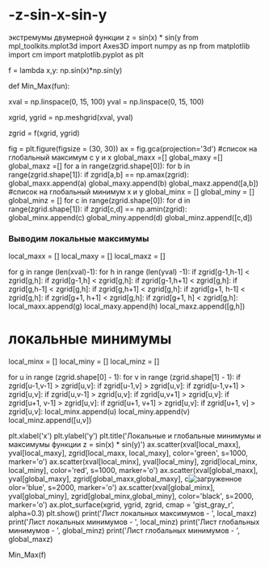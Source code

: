 # -z-sin-x-sin-y
экстремумы двумерной функции z = sin(x) * sin(y
from mpl_toolkits.mplot3d import Axes3D
import numpy as np
from matplotlib import cm
import matplotlib.pyplot as plt


f = lambda x,y: np.sin(x)*np.sin(y)


def Min_Max(fun):

 xval = np.linspace(0, 15, 100)
 yval = np.linspace(0, 15, 100)



 xgrid, ygrid = np.meshgrid(xval, yval)


 zgrid = f(xgrid, ygrid)

 fig = plt.figure(figsize = (30, 30))
 ax = fig.gca(projection='3d')
 #список на глобальный максимум с у и х
 global_maxx =[]
 global_maxy =[]
 global_maxz =[]
 for a in range(zgrid.shape[0]):
  for b in range(zgrid.shape[1]):
    if zgrid[a,b] == np.amax(zgrid): 
     global_maxx.append(a)
     global_maxy.append(b)
     global_maxz.append([a,b])
 #список на глобальный минимум х и у
 global_minx = []
 global_miny = []
 global_minz = []
 for c in range(zgrid.shape[0]):
  for d in range(zgrid.shape[1]):
    if zgrid[c,d] == np.amin(zgrid): 
     global_minx.append(c)
     global_miny.append(d)
     global_minz.append([c,d])
 ### Выводим локальные максимумы
 local_maxx = []
 local_maxy = []
 local_maxz = []

 for g in range (len(xval)-1):
  for h in range (len(yval) -1):
     if zgrid[g-1,h-1] < zgrid[g,h]: 
      if zgrid[g-1,h] <  zgrid[g,h]:
       if zgrid[g-1,h+1] < zgrid[g,h]:
        if zgrid[g,h-1] < zgrid[g,h]:
         if zgrid[g,h+1] < zgrid[g,h]:
          if zgrid[g+1, h-1] < zgrid[g,h]:
           if zgrid[g+1, h+1] < zgrid[g,h]:
            if zgrid[g+1, h] < zgrid[g,h]:
             local_maxx.append(g)
             local_maxy.append(h)
             local_maxz.append([g,h])

 # локальные минимумы
 local_minx = []
 local_miny = []
 local_minz = []

 for u in range (zgrid.shape[0] - 1):
  for v in range (zgrid.shape[1] - 1):
     if zgrid[u-1,v-1] > zgrid[u,v]: 
      if zgrid[u-1,v] > zgrid[u,v]:
       if zgrid[u-1,v+1] > zgrid[u,v]:
        if zgrid[u,v-1] > zgrid[u,v]:
         if zgrid[u,v+1] > zgrid[u,v]:
          if zgrid[u+1, v-1] > zgrid[u,v]:
           if zgrid[u+1, v+1] > zgrid[u,v]:
            if zgrid[u+1, v] > zgrid[u,v]:
             local_minx.append(u)
             local_miny.append(v)
             local_minz.append([u,v])
  
  

 plt.xlabel('x')
 plt.ylabel('y')
 plt.title('Локальные и глобальные минимумы и максимумы функции z = sin(x) * sin(y)')
 ax.scatter(xval[local_maxx], yval[local_maxy], zgrid[local_maxx, local_maxy], color='green', s=1000, marker='o')
 ax.scatter(xval[local_minx], yval[local_miny], zgrid[local_minx, local_miny], color='red', s=1000, marker='o')
 ax.scatter(xval[global_maxx], yval[global_maxy], zgrid[global_maxx,global_maxy], c![загруженное](https://github.com/Mertsajus4aja/-z-sin-x-sin-y/assets/112537979/b537170f-bcf5-4ac1-af68-a8666c15d214)
olor='blue', s=2000, marker='o')
 ax.scatter(xval[global_minx], yval[global_miny], zgrid[global_minx,global_miny], color='black', s=2000, marker='o')
 ax.plot_surface(xgrid, ygrid, zgrid, cmap = 'gist_gray_r', alpha=0.3)
 plt.show()
 print('Лист локальных максимумов - ', local_maxz)
 print('Лист локальных минимумов - ', local_minz)
 print('Лист глобальных минимумов - ', global_minz)
 print('Лист глобальных минимумов - ', global_maxz)

Min_Max(f)

